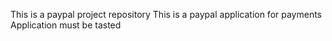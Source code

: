 This is a paypal project repository
This is a paypal application for payments
Application must be tasted
